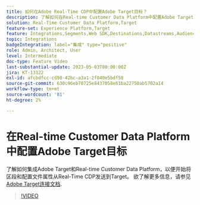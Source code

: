 ```yaml
---
title: 如何在Adobe Real-Time CDP中配置Adobe Target目标？
description: 了解如何在Real-time Customer Data Platform中配置Adobe Target目标，以便开始将区段和配置文件属性从Real-Time CDP发送到Target。
solution: Real-Time Customer Data Platform,Target
feature-set: Experience Platform,Target
feature: Integrations,Segments,Web SDK,Destinations,Datastreams,Audiences,Experience Targeting
topic: Integrations
badgeIntegration: label="集成" type="positive"
role: Admin, Architect, User
level: Intermediate
doc-type: Feature Video
last-substantial-update: 2023-05-03T00:00:00Z
jira: KT-13122
exl-id: afcbdfcc-cd98-42bc-a3a1-2f040e5bdf58
source-git-commit: 630c96eb70725e8437058e61ba22750ab5702a14
workflow-type: tm+mt
source-wordcount: '81'
ht-degree: 2%

---
```


# 在Real-time Customer Data Platform中配置Adobe Target目标

了解如何集成Adobe Target和Real-time Customer Data Platform，以便开始将区段和配置文件属性从Real-Time CDP发送到Target。 欲了解更多信息，请参见 [Adobe Target连接文档](https://experienceleague.adobe.com/docs/experience-platform/destinations/catalog/personalization/adobe-target-connection.html).

>[!VIDEO](https://video.tv.adobe.com/v/3418799/?learn=on)
